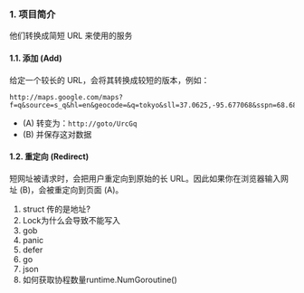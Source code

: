 ### 1. 项目简介
他们转换成简短 URL 来使用的服务

#### 1.1. 添加 (Add)

给定一个较长的 URL，会将其转换成较短的版本，例如：
```
http://maps.google.com/maps?f=q&source=s_q&hl=en&geocode=&q=tokyo&sll=37.0625,-95.677068&sspn=68.684234,65.566406&ie=UTF8&hq=&hnear=Tokyo,+Japan&t=h&z=9
```
- (A) 转变为：`http://goto/UrcGq`
- (B) 并保存这对数据

#### 1.2. 重定向 (Redirect)

短网址被请求时，会把用户重定向到原始的长 URL。因此如果你在浏览器输入网址 (B)，会被重定向到页面 (A)。

1. struct 传的是地址?
2. Lock为什么会导致不能写入
3. gob
4. panic
5. defer
6. go
7. json
8. 如何获取协程数量runtime.NumGoroutine()